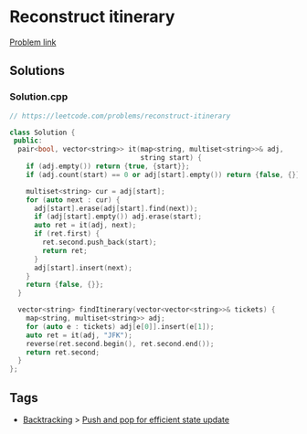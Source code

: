 # Reconstruct itinerary

[Problem link](https://leetcode.com/problems/reconstruct-itinerary)

## Solutions


### Solution.cpp
```cpp
// https://leetcode.com/problems/reconstruct-itinerary

class Solution {
 public:
  pair<bool, vector<string>> it(map<string, multiset<string>>& adj,
                                string start) {
    if (adj.empty()) return {true, {start}};
    if (adj.count(start) == 0 or adj[start].empty()) return {false, {}};

    multiset<string> cur = adj[start];
    for (auto next : cur) {
      adj[start].erase(adj[start].find(next));
      if (adj[start].empty()) adj.erase(start);
      auto ret = it(adj, next);
      if (ret.first) {
        ret.second.push_back(start);
        return ret;
      }
      adj[start].insert(next);
    }
    return {false, {}};
  }

  vector<string> findItinerary(vector<vector<string>>& tickets) {
    map<string, multiset<string>> adj;
    for (auto e : tickets) adj[e[0]].insert(e[1]);
    auto ret = it(adj, "JFK");
    reverse(ret.second.begin(), ret.second.end());
    return ret.second;
  }
};
```
## Tags

* [Backtracking](/Collections/backtracking.md#backtracking) > [Push and pop for efficient state update](/Collections/backtracking.md#push-and-pop-for-efficient-state-update)
